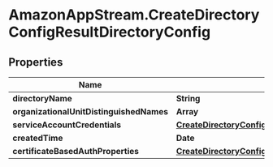 # AmazonAppStream.CreateDirectoryConfigResultDirectoryConfig

## Properties

Name | Type | Description | Notes
------------ | ------------- | ------------- | -------------
**directoryName** | **String** |  | 
**organizationalUnitDistinguishedNames** | **Array** |  | [optional] 
**serviceAccountCredentials** | [**CreateDirectoryConfigRequestServiceAccountCredentials**](CreateDirectoryConfigRequestServiceAccountCredentials.md) |  | [optional] 
**createdTime** | **Date** |  | [optional] 
**certificateBasedAuthProperties** | [**CreateDirectoryConfigRequestCertificateBasedAuthProperties**](CreateDirectoryConfigRequestCertificateBasedAuthProperties.md) |  | [optional] 


